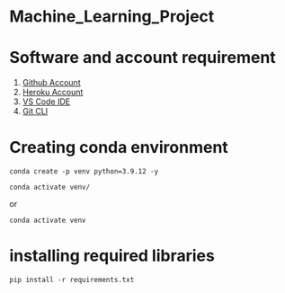 # Machine_Learning_Project


# Software and account requirement

1. [Github Account](https://github.com/)
2. [Heroku Account]()
3. [VS Code IDE](https://code.visualstudio.com/download)
4. [Git CLI](https://git-scm.com/downloads)


# Creating conda environment

```
conda create -p venv python=3.9.12 -y
```
```
conda activate venv/
```
or 
```
conda activate venv
```
# installing required libraries
```
pip install -r requirements.txt
```